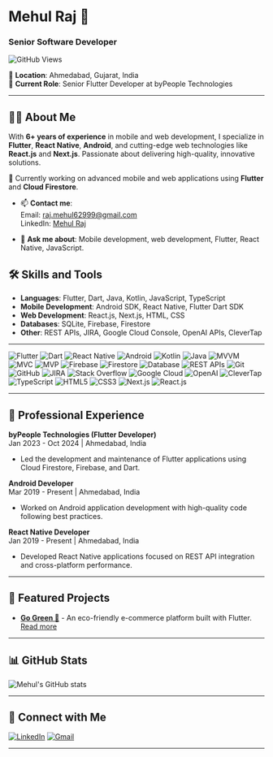 # Mehul Raj 🌱
### Senior Software Developer

![GitHub Views](https://komarev.com/ghpvc/?username=MehulRaj&color=blue)

📍 **Location**: Ahmedabad, Gujarat, India  
💼 **Current Role**: Senior Flutter Developer at byPeople Technologies

---

## 👨‍💻 About Me

With **6+ years of experience** in mobile and web development, I specialize in **Flutter**, **React Native**, **Android**, and cutting-edge web technologies like **React.js** and **Next.js**. Passionate about delivering high-quality, innovative solutions.

🌱 Currently working on advanced mobile and web applications using **Flutter** and **Cloud Firestore**.

- 📫 **Contact me**:  
  Email: [raj.mehul62999@gmail.com](mailto:raj.mehul62999@gmail.com)  
  LinkedIn: [Mehul Raj](https://www.linkedin.com/in/mehul-raj-207a2884)

- 💬 **Ask me about**: Mobile development, web development, Flutter, React Native, JavaScript.

## 🛠️ Skills and Tools
- **Languages**: Flutter, Dart, Java, Kotlin, JavaScript, TypeScript
- **Mobile Development**: Android SDK, React Native, Flutter Dart SDK
- **Web Development**: React.js, Next.js, HTML, CSS
- **Databases**: SQLite, Firebase, Firestore
- **Other**: REST APIs, JIRA, Google Cloud Console, OpenAI APIs, CleverTap

---

<p>
  <img src="https://img.shields.io/badge/Flutter-%2302569B?style=for-the-badge&logo=flutter&logoColor=white" alt="Flutter" />
  <img src="https://img.shields.io/badge/Dart-%230175C2?style=for-the-badge&logo=dart&logoColor=white" alt="Dart" />
  <img src="https://img.shields.io/badge/React_Native-%2320232a?style=for-the-badge&logo=react&logoColor=%2361DAFB" alt="React Native" />
  <img src="https://img.shields.io/badge/Android-%2300C853?style=for-the-badge&logo=android&logoColor=white" alt="Android" />
  <img src="https://img.shields.io/badge/Kotlin-%230095D5?style=for-the-badge&logo=kotlin&logoColor=white" alt="Kotlin" />
  <img src="https://img.shields.io/badge/Java-%23F7DF1C?style=for-the-badge&logo=java&logoColor=white" alt="Java" />
  <img src="https://img.shields.io/badge/MVVM-%233DDC84?style=for-the-badge&logoColor=white" alt="MVVM" />
  <img src="https://img.shields.io/badge/MVC-%234D3F3F?style=for-the-badge&logoColor=white" alt="MVC" />
  <img src="https://img.shields.io/badge/MVP-%233b8a00?style=for-the-badge&logoColor=white" alt="MVP" />
  <img src="https://img.shields.io/badge/Firebase-%23039BE5?style=for-the-badge&logo=firebase&logoColor=white" alt="Firebase" />
  <img src="https://img.shields.io/badge/Firestore-%234B7A57?style=for-the-badge&logo=googlecloud&logoColor=white" alt="Firestore" />
  <img src="https://img.shields.io/badge/Database-%23F7DF1C?style=for-the-badge&logo=database&logoColor=white" alt="Database" />
  <img src="https://img.shields.io/badge/REST_APIs-%23333?style=for-the-badge&logo=api&logoColor=white" alt="REST APIs" />
  <img src="https://img.shields.io/badge/Git-%23F05032?style=for-the-badge&logo=git&logoColor=white" alt="Git" />
  <img src="https://img.shields.io/badge/GitHub-%23121011?style=for-the-badge&logo=github&logoColor=white" alt="GitHub" />
  <img src="https://img.shields.io/badge/JIRA-%023F7D?style=for-the-badge&logo=jira&logoColor=white" alt="JIRA" />
  <img src="https://img.shields.io/badge/Stack_Overflow-%23F48024?style=for-the-badge&logo=stackoverflow&logoColor=white" alt="Stack Overflow" />
  <img src="https://img.shields.io/badge/Google_Cloud-%234B7A57?style=for-the-badge&logo=googlecloud&logoColor=white" alt="Google Cloud" />
  <img src="https://img.shields.io/badge/OpenAI-%232D72D9?style=for-the-badge&logo=openai&logoColor=white" alt="OpenAI" />
  <img src="https://img.shields.io/badge/CleverTap-%23F57257?style=for-the-badge&logo=clevertap&logoColor=white" alt="CleverTap" />
  <img src="https://img.shields.io/badge/TypeScript-%232F74C0?style=for-the-badge&logo=typescript&logoColor=white" alt="TypeScript" />
  <img src="https://img.shields.io/badge/HTML5-%23E34F26?style=for-the-badge&logo=html5&logoColor=white" alt="HTML5" />
  <img src="https://img.shields.io/badge/CSS3-%231572B6?style=for-the-badge&logo=css3&logoColor=white" alt="CSS3" />
  <img src="https://img.shields.io/badge/Next.js-%23000000?style=for-the-badge&logo=nextdotjs&logoColor=white" alt="Next.js" />
  <img src="https://img.shields.io/badge/React.js-%2320232a?style=for-the-badge&logo=react&logoColor=%2361DAFB" alt="React.js" />
</p>

---

## 💼 Professional Experience

**byPeople Technologies (Flutter Developer)**  
Jan 2023 - Oct 2024 | Ahmedabad, India  
- Led the development and maintenance of Flutter applications using Cloud Firestore, Firebase, and Dart.

**Android Developer**  
Mar 2019 - Present | Ahmedabad, India  
- Worked on Android application development with high-quality code following best practices.

**React Native Developer**  
Jan 2019 - Present | Ahmedabad, India  
- Developed React Native applications focused on REST API integration and cross-platform performance.

---

## 🚀 Featured Projects
- **[Go Green 🌿](https://github.com/MehulRaj/GoGreen)** - An eco-friendly e-commerce platform built with Flutter. [Read more](https://github.com/MehulRaj/GoGreen)

---

## 📊 GitHub Stats

![Mehul's GitHub stats](https://github-readme-stats.vercel.app/api?username=MehulRaj&show_icons=true&theme=dark)

---

## 🔗 Connect with Me

[![LinkedIn](https://img.shields.io/badge/LinkedIn-Mehul%20Raj-blue)](https://www.linkedin.com/in/mehul-raj-207a2884)
[![Gmail](https://img.shields.io/badge/Email-raj.mehul62999@gmail.com-red)](mailto:raj.mehul62999@gmail.com)

---
